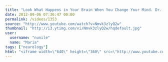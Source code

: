 ```yaml
---
title: "Look What Happens in Your Brain When You Change Your Mind. Dr. Joe Despenza"
date: 2012-09-06 07:36:47 00:00
permalink: /videos/1353
source: "http://www.youtube.com/watch?v=Nmvk3zlyQ2w"
thumbnail: "http://i3.ytimg.com/vi/Nmvk3zlyQ2w/hqdefault.jpg"
user:
  username: "nunile"
  name: "Maria"
tags: ["neurology"]
html: "<iframe width=\"640\" height=\"360\" src=\"http://www.youtube.com/embed/Nmvk3zlyQ2w?wmode=transparent&fs=1&feature=oembed\" frameborder=\"0\" allowfullscreen></iframe>"
---
```


